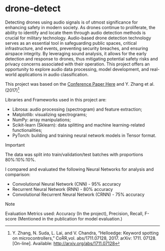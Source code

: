 # drone-detect

Detecting drones using audio signals is of utmost significance for enhancing safety in modern society. As drones continue to proliferate, the ability to identify and locate them through audio detection methods is crucial for military technology. Audio-based drone detection technology serves as an essential tool in safeguarding public spaces, critical infrastructure, and events, preventing security breaches, and ensuring airspace integrity. By leveraging sound analysis, it allows for the early detection and response to drones, thus mitigating potential safety risks and privacy concerns associated with their operation. This project offers an opportunity to explore audio data processing, model development, and real-world applications in audio classification.

This project was based on the [Conference Paper Here](https://www.researchgate.net/publication/332727775_Audio_Based_Drone_Detection_and_Identification_using_Deep_Learning) and Y. Zhang et al. (2017)[^1]

Libraries and Frameworks used in this project are:

* Librosa: audio processing (spectrogram) and feature extraction;
* Matplotlib: visualizing spectrograms;
* NumPy: array manipulations;
* Scikit-learn (Sklearn): data splitting and machine learning-related functionalities;
* PyTorch: building and training neural network models in Tensor format.

>[!IMPORTANT]
> The data was split into train/validation/test batches with proportions 80%:10%:10%.


I compared and evaluated the following Neural Networks for analysis and comparison:

* Convolutional Neural Network (CNN) - 95% accuracy
* Recurrent Neural Network (RNN) - 80% accuracy
* Convolutional Recurrent Neural Network (CRNN) - 75% accuracy
  
>[!NOTE]
> Evaluation Metrics used: Accuracy (In the project), Precision, Recall, F-score (Mentioned in the publication for model evaluation.)

[^1]: Y. Zhang, N. Suda, L. Lai, and V. Chandra, “Helloedge: Keyword spotting on microcontrollers,” CoRR,vol. abs/1711.07128, 2017. arXiv: 1711. 07128. [On-line]. Available: http://arxiv.org/abs/1711.07128

